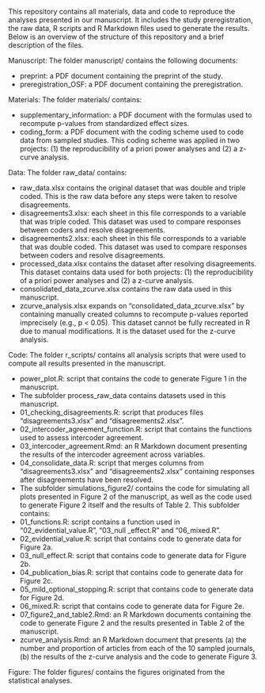 This repository contains all materials, data and code to reproduce the analyses presented in our manuscript. It includes the study preregistration, the raw data, R scripts and R Markdown files used to generate the results. Below is an overview of the structure of this repository and a brief description of the files.

Manuscript:
The folder manuscript/ contains the following documents:
-	preprint: a PDF document containing the preprint of the study. 
-	preregistration_OSF: a PDF document containing the preregistration.

Materials:
The folder materials/ contains:
-	supplementary_information: a PDF document with the formulas used to recompute p-values from standardized effect sizes.
-	coding_form: a PDF document with the coding scheme used to code data from sampled studies. This coding scheme was applied in two projects: (1) the reproducibility of a priori power analyses and (2) a z-curve analysis.

Data:
The folder raw_data/ contains:
-	raw_data.xlsx contains the original dataset that was double and triple coded. This is the raw data before any steps were taken to resolve disagreements.
-	disagreements3.xlsx: each sheet in this file corresponds to a variable that was triple coded. This dataset was used to compare responses between coders and resolve disagreements.
-	disagreements2.xlsx: each sheet in this file corresponds to a variable that was double coded. This dataset was used to compare responses between coders and resolve disagreements.
-	processed_data.xlsx contains the dataset after resolving disagreements. This dataset contains data used for both projects: (1) the reproducibility of a priori power analyses and (2) a z-curve analysis.
-	consolidated_data_zcurve.xlsx contains the raw data used in this manuscript.
-	zcurve_analysis.xlsx expands on “consolidated_data_zcurve.xlsx” by containing manually created columns to recompute p-values reported imprecisely (e.g., p < 0.05). This dataset cannot be fully recreated in R due to manual modifications. It is the dataset used for the z-curve analysis.

Code:
The folder r_scripts/ contains all analysis scripts that were used to compute all results presented in the manuscript.
-	power_plot.R: script that contains the code to generate Figure 1 in the manuscript.
-	The subfolder process_raw_data contains datasets used in this manuscript.
-	01_checking_disagreements.R: script that produces files “disagreements3.xlsx” and “disagreements2.xlsx”.
-	02_intercoder_agreement_function.R: script that contains the functions used to assess intercoder agreement.
-	03_intercoder_agreement.Rmd: an R Markdown document presenting the results of the intercoder agreement across variables.
-	04_consolidate_data.R: script that merges columns from “disagreements3.xlsx” and “disagreements2.xlsx” containing responses after disagreements have been resolved.
-	The subfolder simulations_figure2/ contains the code for simulating all plots presented in Figure 2 of the manuscript, as well as the code used to generate Figure 2 itself and the results of Table 2. This subfolder contains:
-	01_functions.R: script contains a function used in “02_evidential_value.R”, “03_null _effect.R” and “06_mixed.R”.
-	02_evidential_value.R: script that contains code to generate data for Figure 2a.
-	03_null_effect.R: script that contains code to generate data for Figure 2b.
-	04_publication_bias.R: script that contains code to generate data for Figure 2c.
-	05_mild_optional_stopping.R: script that contains code to generate data for Figure 2d.
-	06_mixed.R: script that contains code to generate data for Figure 2e.
-	07_figure2_and_table2.Rmd: an R Markdown documents containing the code to generate Figure 2 and the results presented in Table 2 of the manuscript.
-	zcurve_analysis.Rmd: an R Markdown document that presents (a) the number and proportion of articles from each of the 10 sampled journals, (b) the results of the z-curve analysis and the code to generate Figure 3.

Figure: 
The folder figures/ contains the figures originated from the statistical analyses.